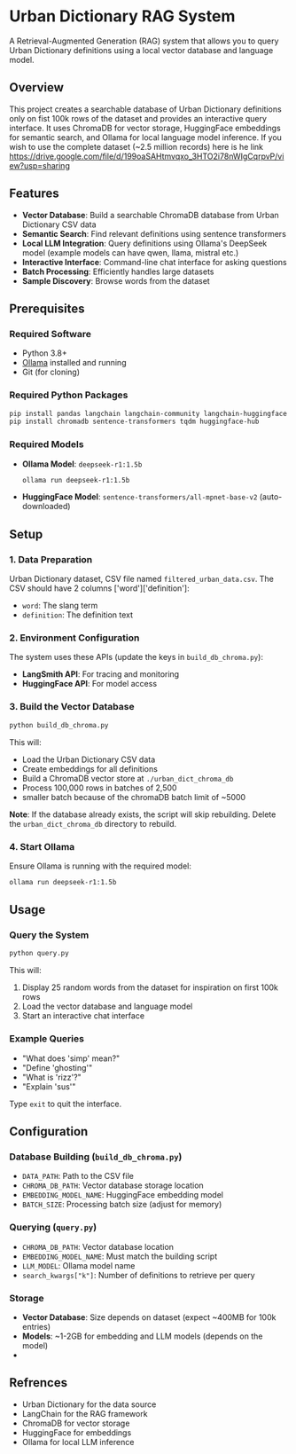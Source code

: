 # Urban Dictionary RAG System

A Retrieval-Augmented Generation (RAG) system that allows you to query Urban Dictionary definitions using a local vector database and language model.

## Overview

This project creates a searchable database of Urban Dictionary definitions only on fist 100k rows of the dataset and provides an interactive query interface. It uses ChromaDB for vector storage, HuggingFace embeddings for semantic search, and Ollama for local language model inference.
If you wish to use the complete dataset (~2.5 million records) here is he link https://drive.google.com/file/d/199oaSAHtmvqxo_3HTO2i78nWIgCqrpvP/view?usp=sharing 

## Features

- **Vector Database**: Build a searchable ChromaDB database from Urban Dictionary CSV data
- **Semantic Search**: Find relevant definitions using sentence transformers
- **Local LLM Integration**: Query definitions using Ollama's DeepSeek model (example models can have qwen, llama, mistral etc.)
- **Interactive Interface**: Command-line chat interface for asking questions
- **Batch Processing**: Efficiently handles large datasets 
- **Sample Discovery**: Browse words from the dataset 

## Prerequisites

### Required Software
- Python 3.8+
- [Ollama](https://ollama.ai/) installed and running
- Git (for cloning)

### Required Python Packages
```bash
pip install pandas langchain langchain-community langchain-huggingface 
pip install chromadb sentence-transformers tqdm huggingface-hub
```

### Required Models
- **Ollama Model**: `deepseek-r1:1.5b`
  ```bash
  ollama run deepseek-r1:1.5b
  ```
- **HuggingFace Model**: `sentence-transformers/all-mpnet-base-v2` (auto-downloaded)

## Setup

### 1. Data Preparation
Urban Dictionary dataset, CSV file named `filtered_urban_data.csv`. The CSV should have 2 columns ['word']['definition']:
- `word`: The slang term
- `definition`: The definition text

### 2. Environment Configuration
The system uses these APIs (update the keys in `build_db_chroma.py`):
- **LangSmith API**: For tracing and monitoring
- **HuggingFace API**: For model access

### 3. Build the Vector Database
```bash
python build_db_chroma.py
```

This will:
- Load the Urban Dictionary CSV data
- Create embeddings for all definitions
- Build a ChromaDB vector store at `./urban_dict_chroma_db`
- Process 100,000 rows in batches of 2,500
- smaller batch because of the chromaDB batch limit of ~5000

**Note**: If the database already exists, the script will skip rebuilding. Delete the `urban_dict_chroma_db` directory to rebuild.

### 4. Start Ollama
Ensure Ollama is running with the required model:
```bash
ollama run deepseek-r1:1.5b
```

## Usage

### Query the System
```bash
python query.py
```

This will:
1. Display 25 random words from the dataset for inspiration on first 100k rows
2. Load the vector database and language model
3. Start an interactive chat interface

### Example Queries
- "What does 'simp' mean?"
- "Define 'ghosting'"
- "What is 'rizz'?"
- "Explain 'sus'"

Type `exit` to quit the interface.


## Configuration

### Database Building (`build_db_chroma.py`)
- `DATA_PATH`: Path to the CSV file
- `CHROMA_DB_PATH`: Vector database storage location
- `EMBEDDING_MODEL_NAME`: HuggingFace embedding model
- `BATCH_SIZE`: Processing batch size (adjust for memory)

### Querying (`query.py`)
- `CHROMA_DB_PATH`: Vector database location
- `EMBEDDING_MODEL_NAME`: Must match the building script
- `LLM_MODEL`: Ollama model name
- `search_kwargs["k"]`: Number of definitions to retrieve per query


### Storage
- **Vector Database**: Size depends on dataset (expect ~400MB for 100k entries)
- **Models**: ~1-2GB for embedding and LLM models (depends on the model)
- 

## Refrences

- Urban Dictionary for the data source
- LangChain for the RAG framework
- ChromaDB for vector storage
- HuggingFace for embeddings
- Ollama for local LLM inference
